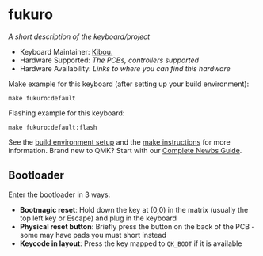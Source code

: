 # fukuro

*A short description of the keyboard/project*

* Keyboard Maintainer: [Kibou.](https://kibou.store/)  
* Hardware Supported: *The PCBs, controllers supported*
* Hardware Availability: *Links to where you can find this hardware*

Make example for this keyboard (after setting up your build environment):

    make fukuro:default

Flashing example for this keyboard:

    make fukuro:default:flash

See the [build environment setup](https://docs.qmk.fm/#/getting_started_build_tools) and the [make instructions](https://docs.qmk.fm/#/getting_started_make_guide) for more information. Brand new to QMK? Start with our [Complete Newbs Guide](https://docs.qmk.fm/#/newbs).

## Bootloader

Enter the bootloader in 3 ways:

* **Bootmagic reset**: Hold down the key at (0,0) in the matrix (usually the top left key or Escape) and plug in the keyboard
* **Physical reset button**: Briefly press the button on the back of the PCB - some may have pads you must short instead
* **Keycode in layout**: Press the key mapped to `QK_BOOT` if it is available
